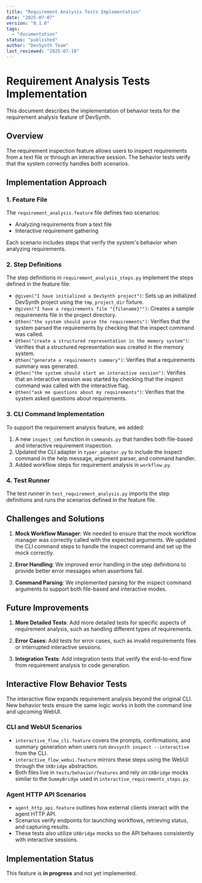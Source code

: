 ```yaml
---
title: "Requirement Analysis Tests Implementation"
date: "2025-07-07"
version: "0.1.0"
tags:
  - "documentation"
status: "published"
author: "DevSynth Team"
last_reviewed: "2025-07-10"
---
```


# Requirement Analysis Tests Implementation

This document describes the implementation of behavior tests for the requirement analysis feature of DevSynth.

## Overview

The requirement inspection feature allows users to inspect requirements from a text file or through an interactive session. The behavior tests verify that the system correctly handles both scenarios.

## Implementation Approach

### 1. Feature File

The `requirement_analysis.feature` file defines two scenarios:
- Analyzing requirements from a text file
- Interactive requirement gathering

Each scenario includes steps that verify the system's behavior when analyzing requirements.

### 2. Step Definitions

The step definitions in `requirement_analysis_steps.py` implement the steps defined in the feature file:

- `@given("I have initialized a DevSynth project")`: Sets up an initialized DevSynth project using the `tmp_project_dir` fixture.
- `@given("I have a requirements file "{filename}"")`: Creates a sample requirements file in the project directory.
- `@then("the system should parse the requirements")`: Verifies that the system parsed the requirements by checking that the inspect command was called.
- `@then("create a structured representation in the memory system")`: Verifies that a structured representation was created in the memory system.
- `@then("generate a requirements summary")`: Verifies that a requirements summary was generated.
- `@then("the system should start an interactive session")`: Verifies that an interactive session was started by checking that the inspect command was called with the interactive flag.
- `@then("ask me questions about my requirements")`: Verifies that the system asked questions about requirements.

### 3. CLI Command Implementation

To support the requirement analysis feature, we added:

1. A new `inspect_cmd` function in `commands.py` that handles both file-based and interactive requirement inspection.
2. Updated the CLI adapter in `typer_adapter.py` to include the inspect command in the help message, argument parser, and command handler.
3. Added workflow steps for requirement analysis in `workflow.py`.

### 4. Test Runner

The test runner in `test_requirement_analysis.py` imports the step definitions and runs the scenarios defined in the feature file.

## Challenges and Solutions

1. **Mock Workflow Manager**: We needed to ensure that the mock workflow manager was correctly called with the expected arguments. We updated the CLI command steps to handle the inspect command and set up the mock correctly.

2. **Error Handling**: We improved error handling in the step definitions to provide better error messages when assertions fail.

3. **Command Parsing**: We implemented parsing for the inspect command arguments to support both file-based and interactive modes.

## Future Improvements

1. **More Detailed Tests**: Add more detailed tests for specific aspects of requirement analysis, such as handling different types of requirements.

2. **Error Cases**: Add tests for error cases, such as invalid requirements files or interrupted interactive sessions.

3. **Integration Tests**: Add integration tests that verify the end-to-end flow from requirement analysis to code generation.

## Interactive Flow Behavior Tests

The interactive flow expands requirement analysis beyond the original CLI. New behavior tests ensure the same logic works in both the command line and upcoming WebUI.

### CLI and WebUI Scenarios

- `interactive_flow_cli.feature` covers the prompts, confirmations, and summary generation when users run `devsynth inspect --interactive` from the CLI.
- `interactive_flow_webui.feature` mirrors these steps using the WebUI through the `UXBridge` abstraction.
- Both files live in `tests/behavior/features` and rely on `UXBridge` mocks similar to the `DummyBridge` used in `interactive_requirements_steps.py`.

### Agent HTTP API Scenarios

- `agent_http_api.feature` outlines how external clients interact with the agent HTTP API.
- Scenarios verify endpoints for launching workflows, retrieving status, and capturing results.
- These tests also utilize `UXBridge` mocks so the API behaves consistently with interactive sessions.
## Implementation Status

This feature is **in progress** and not yet implemented.
